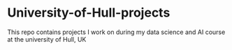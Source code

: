 # University-of-Hull-projects
This repo contains projects I work on during my data science and AI course at the university of Hull, UK
